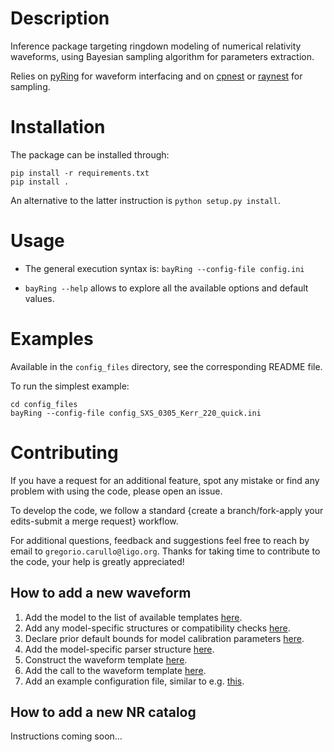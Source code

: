 # Description

Inference package targeting ringdown modeling of numerical relativity waveforms, using Bayesian sampling algorithm for parameters extraction.  

Relies on [pyRing](https://git.ligo.org/lscsoft/pyring) for waveform interfacing and on [cpnest](https://github.com/johnveitch/cpnest/tree/master) or [raynest](https://github.com/wdpozzo/raynest) for sampling.

# Installation

The package can be installed through: 

  ```
  pip install -r requirements.txt
  pip install .
  ```

An alternative to the latter instruction is `python setup.py install`.

# Usage

* The general execution syntax is: `bayRing --config-file config.ini`

* `bayRing --help` allows to explore all the available options and default values.

# Examples

Available in the `config_files` directory, see the corresponding README file.

To run the simplest example: 

  ```
  cd config_files
  bayRing --config-file config_SXS_0305_Kerr_220_quick.ini
  ```

# Contributing

If you have a request for an additional feature, spot any mistake or find any problem with using the code, please open an issue.

To develop the code, we follow a standard {create a branch/fork-apply your edits-submit a merge request} workflow.

For additional questions, feedback and suggestions feel free to reach by email to `gregorio.carullo@ligo.org`. Thanks for taking time to contribute to the code, your help is greatly appreciated!

## How to add a new waveform

1. Add the model to the list of available templates [here](https://github.com/GCArullo/bayRing/blob/8053d9232bbace0fb8ec114ce084fb4c65bcb5e5/bayRing/initialise.py#L273).
2. Add any model-specific structures or compatibility checks [here](https://github.com/GCArullo/bayRing/blob/8053d9232bbace0fb8ec114ce084fb4c65bcb5e5/bayRing/initialise.py#192).
3. Declare prior default bounds for model calibration parameters [here](https://github.com/GCArullo/bayRing/blob/8053d9232bbace0fb8ec114ce084fb4c65bcb5e5/bayRing/inference.py#L73).
4. Add the model-specific parser structure [here](https://github.com/GCArullo/bayRing/blob/8053d9232bbace0fb8ec114ce084fb4c65bcb5e5/bayRing/inference.py#L313).
5. Construct the waveform template [here](https://github.com/GCArullo/bayRing/blob/8053d9232bbace0fb8ec114ce084fb4c65bcb5e5/bayRing/template_waveforms.py#L87).
6. Add the call to the waveform template [here](https://github.com/GCArullo/bayRing/blob/8053d9232bbace0fb8ec114ce084fb4c65bcb5e5/bayRing/template_waveforms.py#L169).
7. Add an example configuration file, similar to e.g. [this](https://github.com/GCArullo/bayRing/blob/8053d9232bbace0fb8ec114ce084fb4c65bcb5e5/config_files/config_SXS_0305_Kerr_220_quick.ini).

## How to add a new NR catalog

Instructions coming soon...
